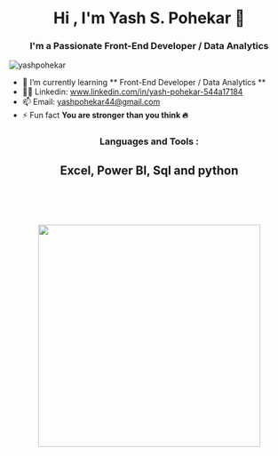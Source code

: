 <h1 align="center">Hi , I'm Yash S. Pohekar 👋 </h1>
<h3 align="center">I'm a Passionate Front-End Developer / Data Analytics </h3>

<p align="left"> <img src="https://komarev.com/ghpvc/?username=yashpohekar&label=Profile%20views&color=0e75b6&style=flat" alt="yashpohekar" /> </p>

- 🌱 I’m currently learning ** Front-End Developer / Data Analytics **
- 👨‍💻 Linkedin: www.linkedin.com/in/yash-pohekar-544a17184
- 📫 Email: yashpohekar44@gmail.com
- ⚡ Fun fact **You are stronger than you think 🔥**



<h3 align="center">Languages and Tools :</h3>
<h2 align="center">Excel, Power BI, Sql and python </h2>

<br>
</br>
<br>
</br>
  
</div>
<div align="center">
  <img src="https://cdn.dribbble.com/users/1162077/screenshots/3848914/programmer.gif" width="400" />
</div>
